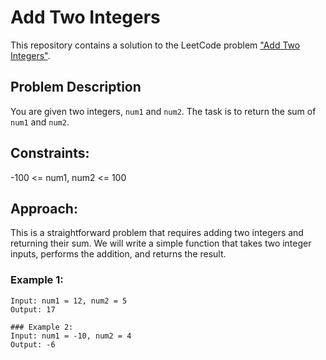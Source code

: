 # Add Two Integers

This repository contains a solution to the LeetCode problem ["Add Two Integers"](https://leetcode.com/problems/add-two-integers/description/).

## Problem Description

You are given two integers, `num1` and `num2`. The task is to return the sum of `num1` and `num2`.

## Constraints:

-100 <= num1, num2 <= 100

## Approach:

This is a straightforward problem that requires adding two integers and returning their sum. We will write a simple function that takes two integer inputs, performs the addition, and returns the result.

### Example 1:

```plaintext
Input: num1 = 12, num2 = 5
Output: 17

### Example 2:
Input: num1 = -10, num2 = 4
Output: -6
